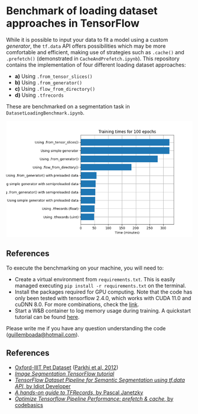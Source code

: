 # Benchmark of loading dataset approaches in TensorFlow
While it is possible to input your data to fit a model using a custom _generator_, the `tf.data` API offers possibilities which may be more comfortable and efficient, making use of strategies such as `.cache()` and `.prefetch()` (demonstrated in `CacheAndPrefetch.ipynb`). This repository contains the implementation of four different loading dataset approaches:

* **a)** Using `.from_tensor_slices()`
* **b)** Using `.from_generator()`
* **c)** Using `.flow_from_directory()`
* **d)** Using `.tfrecords`

These are benchmarked on a segmentation task in `DatasetLoadingBenchmark.ipynb`.

<img src="https://github.com/guillemboada/Loading-Benchmark/blob/main/TrainingTimes.png" alt="TrainingTimes" width="1000"/>

## References
To execute the benchmarking on your machine, you will need to:
* Create a virtual environment from `requirements.txt`. This is easily managed executing `pip install -r requirements.txt` on the terminal.
* Install the packages required for GPU computing. Note that the code has only been tested with tensorflow 2.4.0, which works with CUDA 11.0 and cuDNN 8.0. For more combinations, check the [link](https://www.tensorflow.org/install/source#gpu).
* Start a W&B container to log memory usage during training. A quickstart tutorial can be found [here](https://docs.wandb.ai/quickstart).

Please write me if you have any question understanding the code (guillemboada@hotmail.com).

## References
* [Oxford-IIIT Pet Dataset](https://www.robots.ox.ac.uk/~vgg/data/pets/) ([Parkhi et al, 2012](https://www.robots.ox.ac.uk/~vgg/publications/2012/parkhi12a/parkhi12a.pdf))
* [_Image Segmentation TensorFlow tutorial_](https://www.tensorflow.org/tutorials/images/segmentation)
* [_TensorFlow Dataset Pipeline for Semantic Segmentation using tf.data API_, by Idiot Developer](https://www.youtube.com/watch?v=C5CbsTDwQM0)
* [_A hands-on guide to TFRecords_, by Pascal Janetzky](https://towardsdatascience.com/a-practical-guide-to-tfrecords-584536bc786c)
* [_Optimize Tensorflow Pipeline Performance: prefetch & cache_, by codebasics](https://www.youtube.com/watch?v=MLEKEplgCas)
